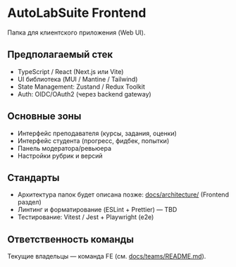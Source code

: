 # AutoLabSuite Frontend

Папка для клиентского приложения (Web UI).

## Предполагаемый стек

- TypeScript / React (Next.js или Vite)
- UI библиотека (MUI / Mantine / Tailwind)
- State Management: Zustand / Redux Toolkit
- Auth: OIDC/OAuth2 (через backend gateway)

## Основные зоны

- Интерфейс преподавателя (курсы, задания, оценки)
- Интерфейс студента (прогресс, фидбек, попытки)
- Панель модератора/ревьюера
- Настройки рубрик и версий

## Стандарты

- Архитектура папок будет описана позже: [docs/architecture/](/docs/architecture/) (Frontend раздел)
- Линтинг и форматирование (ESLint + Prettier) — TBD
- Тестирование: Vitest / Jest + Playwright (e2e)

## Ответственность команды

Текущие владельцы — команда FE (см. [docs/teams/README.md](/docs/teams/README.md)).
